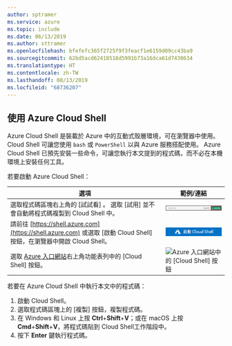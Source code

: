 ```yaml
---
author: sptramer
ms.service: azure
ms.topic: include
ms.date: 06/13/2019
ms.author: sttramer
ms.openlocfilehash: bfefefc365f2725f9f3feacf1e6159d09cc43ba9
ms.sourcegitcommit: 62bd5acd62418518d5991b73a16dca61d7430634
ms.translationtype: HT
ms.contentlocale: zh-TW
ms.lasthandoff: 08/13/2019
ms.locfileid: "68736207"
---
```

## <a name="use-azure-cloud-shell"></a>使用 Azure Cloud Shell

Azure Cloud Shell 是裝載於 Azure 中的互動式殼層環境，可在瀏覽器中使用。 Cloud Shell 可讓您使用 `bash` 或 `PowerShell` 以與 Azure 服務搭配使用。 Azure Cloud Shell 已預先安裝一些命令，可讓您執行本文提到的程式碼，而不必在本機環境上安裝任何工具。

若要啟動 Azure Cloud Shell：

| 選項 | 範例/連結 |
|-----------------------------------------------|---|
| 選取程式碼區塊右上角的 [試試看]  。 選取 [試用]  並不會自動將程式碼複製到 Cloud Shell 中。 | ![Azure Cloud Shell 的試試看範例](./media/cloud-shell-try-it/cli-try-it.png) |
| 請前往 [https://shell.azure.com](https://shell.azure.com) 或選取 [啟動 Cloud Shell]  按鈕，在瀏覽器中開啟 Cloud Shell。 | [![在新視窗中啟動 Cloud Shell](media/cloud-shell-try-it/launchcloudshell.png)](https://shell.azure.com) |
| 選取 [Azure 入口網站](https://portal.azure.com)右上角功能表列中的 [Cloud Shell]  按鈕。 | ![Azure 入口網站中的 [Cloud Shell] 按鈕](./media/cloud-shell-try-it/cloud-shell-menu.png) |

若要在 Azure Cloud Shell 中執行本文中的程式碼：

1. 啟動 Cloud Shell。
1. 選取程式碼區塊上的 [複製]  按鈕，複製程式碼。 
1. 在 Windows 和 Linux 上按 **Ctrl**+**Shift**+**V**；或在 macOS 上按 **Cmd**+**Shift**+**V**，將程式碼貼到 Cloud Shell工作階段中。 
1. 按下 **Enter** 鍵執行程式碼。


